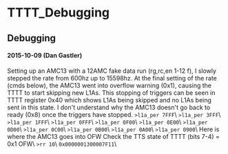 # TTTT_Debugging
## Debugging
#### 2015-10-09 (Dan Gastler)
Setting up an AMC13 with a 12AMC fake data run (rg,rc,en 1-12 f), I slowly stepped the rate from 600hz up to 15598hz.
At the final setting of the rate (cmds below), the AMC13 went into overflow warning (0x1), causing the TTTT to start skipping new L1As.
This stopping of triggers can be seen in TTTT register 0x40 which shows L1As being skipped and no L1As being sent in this state.
I don't understand why the AMC13 doesn't go back to ready (0x8) once the triggers have stopped.
`>l1a_per 7FFF`\\
`>l1a_per 3FFF`\\
`>l1a_per 1FFF`\\
`>l1a_per 0FFF`\\
`>l1a_per 0F00`\\
`>l1a_per 0E00`\\
`>l1a_per 0D00`\\
`>l1a_per 0C00`\\
`>l1a_per 0B00`\\
`>l1a_per 0A00`\\
`>l1a_per 0900`\\
Here is where the AMC13 goes into OFW
Check the TTS state of TTTT (bits 7-4) = 0x1 OFW\\
`>rr 10`\\
`0x0000001300007F11`\\
